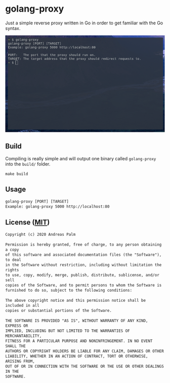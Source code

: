 # golang-proxy

Just a simple reverse proxy written in Go in order to get familiar with the Go syntax.

![Image of golang-proxy app](screenshot.png)

## Build

Compiling is really simple and will output one binary called `golang-proxy` into the `build/` folder.

```
make build
```

## Usage

```
golang-proxy [PORT] [TARGET]
Example: golang-proxy 5000 http://localhost:80
```

## License ([MIT](https://en.wikipedia.org/wiki/MIT_License))

```
Copyright (c) 2020 Andreas Palm

Permission is hereby granted, free of charge, to any person obtaining a copy
of this software and associated documentation files (the "Software"), to deal
in the Software without restriction, including without limitation the rights
to use, copy, modify, merge, publish, distribute, sublicense, and/or sell
copies of the Software, and to permit persons to whom the Software is
furnished to do so, subject to the following conditions:

The above copyright notice and this permission notice shall be included in all
copies or substantial portions of the Software.

THE SOFTWARE IS PROVIDED "AS IS", WITHOUT WARRANTY OF ANY KIND, EXPRESS OR
IMPLIED, INCLUDING BUT NOT LIMITED TO THE WARRANTIES OF MERCHANTABILITY,
FITNESS FOR A PARTICULAR PURPOSE AND NONINFRINGEMENT. IN NO EVENT SHALL THE
AUTHORS OR COPYRIGHT HOLDERS BE LIABLE FOR ANY CLAIM, DAMAGES OR OTHER
LIABILITY, WHETHER IN AN ACTION OF CONTRACT, TORT OR OTHERWISE, ARISING FROM,
OUT OF OR IN CONNECTION WITH THE SOFTWARE OR THE USE OR OTHER DEALINGS IN THE
SOFTWARE.
```
